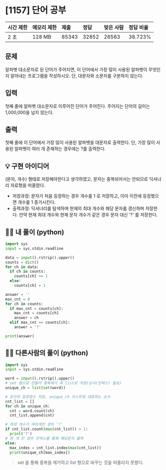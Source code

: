 # [1157] 단어 공부

| 시간 제한 | 메모리 제한 | 제출  | 정답  | 맞은 사람 | 정답 비율 |
| :-------- | :---------- | :---- | :---- | :-------- | :-------- |
| 2 초      | 128 MB      | 85343 | 32852 | 26563     | 38.723%   |

## 문제

알파벳 대소문자로 된 단어가 주어지면, 이 단어에서 가장 많이 사용된 알파벳이 무엇인지 알아내는 프로그램을 작성하시오. 단, 대문자와 소문자를 구분하지 않는다.

## 입력

첫째 줄에 알파벳 대소문자로 이루어진 단어가 주어진다. 주어지는 단어의 길이는 1,000,000을 넘지 않는다.

## 출력

첫째 줄에 이 단어에서 가장 많이 사용된 알파벳을 대문자로 출력한다. 단, 가장 많이 사용된 알파벳이 여러 개 존재하는 경우에는 ?를 출력한다.





## 💡 구현 아이디어

(문자, 개수) 형태로 저장해야한다고 생각하였고, 문자는 중복되어서는 안되므로 딕셔너리 자료형을 떠올렸다.

- 저장과정: 문자가 처음 등장하는 경우 개수를 1 로 저장하고, 이미 이전에 등장했으면 개수를 1 증가시킨다.
- 출력과정: 딕셔너리를 탐색하며 현재의 최대 개수와 해당 문자를 갱신하며 저장한다. 만약 현재 최대 개수와 현재 문자 개수가 같은 경우 문자 대신 '?' 를 저장한다. 





## 🙆‍♀️ 내 풀이 (python)

```python
import sys
input = sys.stdin.readline

data = input().rstrip().upper()
counts = dict()
for ch in data:
  if ch in counts:
    counts[ch] += 1
  else:
    counts[ch] = 1

answer = ''
max_cnt = 0
for ch in counts:
  if max_cnt < counts[ch]:
    max_cnt = counts[ch]
    answer = ch
  elif max_cnt == counts[ch]:
    answer = '?'

print(answer)
```





## 🙆‍♀️ 다른사람의 풀이 (python)

```python
import sys
input = sys.stdin.readline

word = input().rstrip().upper()
# set 형으로 만들어 중복제거 후 list로 저장(순서(인덱스) 필요)
unique_ch = list(set(word))

# 문자의 등장횟수 저장, unique_ch 리스트에 대응하는 순서
cnt_list = []
for ch in unique_ch:
  cnt = word.count(ch)
  cnt_list.append(cnt)

# 최대 개수가 여러개인 경우 '?'
if cnt_list.count(max(cnt_list)) > 1:
  print('?')
# 한 개 인 경우 인덱스를 통해 해당문자 출력
else:
  max_index = cnt_list.index(max(cnt_list))
  print(unique_ch[max_index])
```

> set 을 통해 중복을 제거하고 list 형으로 바꾸는 것을 떠올리지 못했다.